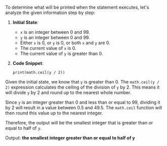 To determine what will be printed when the statement executes, let's analyze the given information step by step:

1. **Initial State**: 
   - `x` is an integer between 0 and 99.
   - `y` is an integer between 0 and 99.
   - Either `x` is 0, or `y` is 0, or both `x` and `y` are 0.
   - The current value of `x` is 0.
   - The current value of `y` is greater than 0.

2. **Code Snippet**:
   ```
   print(math.ceil(y / 2))
   ```

Given the initial state, we know that `y` is greater than 0. The `math.ceil(y / 2)` expression calculates the ceiling of the division of `y` by 2. This means it will divide `y` by 2 and round up to the nearest whole number.

Since `y` is an integer greater than 0 and less than or equal to 99, dividing it by 2 will result in a value between 0.5 and 49.5. The `math.ceil` function will then round this value up to the nearest integer.

Therefore, the output will be the smallest integer that is greater than or equal to half of `y`.

Output: **the smallest integer greater than or equal to half of y**
